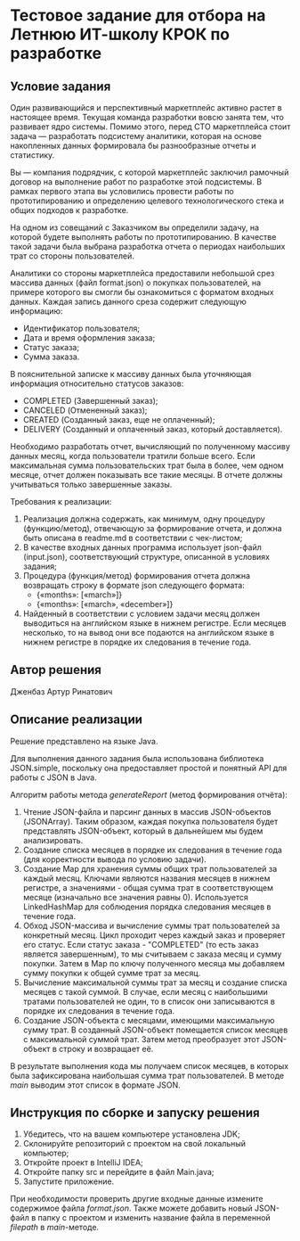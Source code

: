 # Тестовое задание для отбора на Летнюю ИТ-школу КРОК по разработке

## Условие задания
Один развивающийся и перспективный маркетплейс активно растет в настоящее время. Текущая команда разработки вовсю занята тем, что развивает ядро системы. Помимо этого, перед CTO маркетплейса стоит задача — разработать подсистему аналитики, которая на основе накопленных данных формировала бы разнообразные отчеты и статистику.

Вы — компания подрядчик, с которой маркетплейс заключил рамочный договор на выполнение работ по разработке этой подсистемы. В рамках первого этапа вы условились провести работы по прототипированию и определению целевого технологического стека и общих подходов к разработке.

На одном из совещаний с Заказчиком вы определили задачу, на которой будете выполнять работы по прототипированию. В качестве такой задачи была выбрана разработка отчета о периодах наибольших трат со стороны пользователей.

Аналитики со стороны маркетплейса предоставили небольшой срез массива данных (файл format.json) о покупках пользователей, на примере которого вы смогли бы ознакомиться с форматом входных данных. Каждая запись данного среза содержит следующую информацию:
- Идентификатор пользователя;
- Дата и время оформления заказа;
- Статус заказа;
- Сумма заказа.

В пояснительной записке к массиву данных была уточняющая информация относительно статусов заказов:
- COMPLETED (Завершенный заказ);
- CANCELED (Отмененный заказ);
- CREATED (Созданный заказ, еще не оплаченный);
- DELIVERY (Созданный и оплаченный заказ, который доставляется).

Необходимо разработать отчет, вычисляющий по полученному массиву данных месяц, когда пользователи тратили больше всего. Если максимальная сумма пользовательских трат была в более, чем одном месяце, отчет должен показывать все такие месяцы. В отчете должны учитываться только завершенные заказы.

Требования к реализации:
1. Реализация должна содержать, как минимум, одну процедуру (функцию/метод), отвечающую за формирование отчета, и должна быть описана в readme.md в соответствии с чек-листом;
2. В качестве входных данных программа использует json-файл (input.json), соответствующий структуре, описанной в условиях задания;
3. Процедура (функция/метод) формирования отчета должна возвращать строку в формате json следующего формата:
   - {«months»: [«march»]} 
   - {«months»: [«march», «december»]}
4. Найденный в соответствии с условием задачи месяц должен выводиться на английском языке в нижнем регистре. Если месяцев несколько, то на вывод они все подаются на английском языке в нижнем регистре в порядке их следования в течение года.

## Автор решения
Дженбаз Артур Ринатович
## Описание реализации
Решение представлено на языке Java.

Для выполнения данного задания была использована библиотека JSON.simple, поскольку она предоставляет простой и понятный API для работы с JSON в Java.

Алгоритм работы метода _generateReport_ (метод формирования отчёта):
1. Чтение JSON-файла и парсинг данных в массив JSON-объектов (JSONArray). Таким образом, каждая покупка пользователя будет представлять JSON-объект, который в дальнейшем мы будем анализировать.
2. Создание списка месяцев в порядке их следования в течение года (для корректности вывода по условию задачи).
3. Создание Map для хранения суммы общих трат пользователей за каждый месяц. Ключами являются названия месяцев в нижнем регистре, а значениями - общая сумма трат в соответствующем месяце (изначально все значения равны 0). Используется LinkedHashMap для соблюдения порядка следования месяцев в течение года.
4. Обход JSON-массива и вычисление суммы трат пользователей за конкретный месяц. Цикл проходит через каждый заказ и проверяет его статус. Если статус заказа - "COMPLETED" (то есть заказ является завершенным), то мы считываем с заказа месяц и сумму покупки. Затем в Map по ключу полученного месяца мы добавляем сумму покупки к общей сумме трат за месяц.
5. Вычисление максимальной суммы трат за месяц и создание списка месяцев с такой суммой. В случае, если месяц с наибольшими тратами пользователей не один, то в список они записываются в порядке их следования в течение года.
6. Создание JSON-объекта с месяцами, имеющими максимальную сумму трат. В созданный JSON-объект помещается список месяцев с максимальной суммой трат. Затем метод преобразует этот JSON-объект в строку и возвращает её.

В результате выполнения кода мы получаем список месяцев, в которых была зафиксирована наибольшая сумма трат пользователей. В методе _main_ выводим этот список в формате JSON.
## Инструкция по сборке и запуску решения
1. Убедитесь, что на вашем компьютере установлена JDK;
2. Склонируйте репозиторий c проектом на свой локальный компьютер;
3. Откройте проект в IntelliJ IDEA;
4. Откройте папку src и перейдите в файл Main.java;
5. Запустите приложение.

При необходимости проверить другие входные данные измените содержимое файла _format.json_. Также можете добавить новый JSON-файл в папку с проектом и изменить название файла в переменной _filepath_ в _main_-методе.